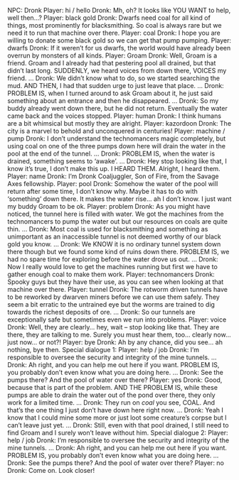 NPC: Dronk
Player: hi / hello
Dronk: Mh, oh? It looks like YOU WANT to help, well then…?
Player: black gold
Dronk: Dwarfs need coal for all kind of things, most prominently for blacksmithing. So coal is always rare but we need it to run that machine over there.
Player: coal
Dronk: I hope you are willing to donate some black gold so we can get that pump pumping.
Player: dwarfs
Dronk: If it weren’t for us dwarfs, the world would have already been overrun by monsters of all kinds.
Player: Groam
Dronk: Well, Groam is a friend. Groam and I already had that pestering pool all drained, but that didn’t last long. SUDDENLY, we heard voices from down there, VOICES my friend. …
Dronk: We didn’t know what to do, so we started searching the mud. AND THEN, I had that sudden urge to just leave that place. …
Dronk: PROBLEM IS, when I turned around to ask Groam about it, he just said something about an entrance and then he disappeared. …
Dronk: So my buddy already went down there, but he did not return. Eventually the water came back and the voices stopped.
Player: human
Dronk: I think humans are a bit whimsical but mostly they are alright.
Player: kazordoon
Dronk: The city is a marvel to behold and unconquered in centuries!
Player: machine / pump
Dronk: I don’t understand the technomancers magic completely, but using coal on one of the three pumps down here will drain the water in the pool at the end of the tunnel. …
Dronk: PROBLEM IS, when the water is drained, something seems to ‘awake’. …
Dronk: Hey stop looking like that, I know it’s true, I don’t make this up. I HEARD THEM. Alright, I heard them.
Player: name
Dronk: I’m Dronk Coaljuggler, Son of Fire, from the Savage Axes fellowship.
Player: pool
Dronk: Somehow the water of the pool will return after some time, I don’t know why. Maybe it has to do with ‘something’ down there. It makes the water rise… ah I don’t know. I just want my buddy Groam to be ok.
Player: problem
Dronk: As you might have noticed, the tunnel here is filled with water. We got the machines from the technomancers to pump the water out but our resources on coals are quite thin. …
Dronk: Most coal is used for blacksmithing and something as unimportant as an inaccessible tunnel is not deemed worthy of our black gold you know. …
Dronk: We KNOW it is no ordinary tunnel system down there though but we found some kind of ruins down there. PROBLEM IS, we had no spare time for exploring before the water drove us out. …
Dronk: Now I really would love to get the machines running but first we have to gather enough coal to make them work.
Player: technomancers
Dronk: Spooky guys but they have their use, as you can see when looking at that machine over there.
Player: tunnel
Dronk: The rotworm driven tunnels have to be reworked by dwarven miners before we can use them safely. They seem a bit erratic to the untrained eye but the worms are trained to dig towards the richest deposits of ore. …
Dronk: So our tunnels are exceptionally safe but sometimes even we run into problems.
Player: voice
Dronk: Well, they are clearly… hey, wait – stop looking like that. They are there, they are talking to me. Surely you must hear them, too… clearly now… just now… or not?!
Player: bye
Dronk: Ah by any chance, did you see… ah nothing, bye then.
Special dialogue 1:
Player: help / job
Dronk: I’m responsible to oversee the security and integrity of the mine tunnels. …
Dronk: Ah right, and you can help me out here if you want. PROBLEM IS, you probably don’t even know what you are doing here. …
Dronk: See the pumps there? And the pool of water over there?
Player: yes
Dronk: Good, because that is part of the problem. AND THE PROBLEM IS, while these pumps are able to drain the water out of the pond over there, they only work for a limited time. …
Dronk: They run on *coal* you see, COAL. And that’s the one thing I just don’t have down here right now. …
Dronk: Yeah I know that I could mine some more or just loot some creature’s corpse but I can’t leave just yet. …
Dronk: Still, even with that pool drained, I still need to find Groam and I surely won’t leave without him.
Special dialogue 2:
Player: help / job
Dronk: I’m responsible to oversee the security and integrity of the mine tunnels. …
Dronk: Ah right, and you can help me out here if you want. PROBLEM IS, you probably don’t even know what you are doing here. …
Dronk: See the pumps there? And the pool of water over there?
Player: no
Dronk: Come on. Look closer!